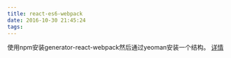 ```yaml
---
title: react-es6-webpack
date: 2016-10-30 21:45:24
tags:
---
```


使用npm安装generator-react-webpack然后通过yeoman安装一个结构。
<a href="https://www.npmjs.com/package/generator-react-webpack">详情</a>
